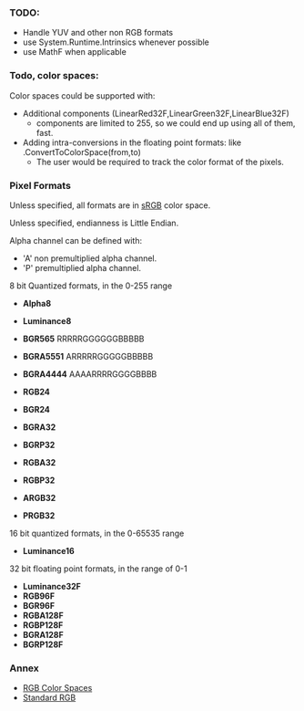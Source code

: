 ﻿

### TODO:
- Handle YUV and other non RGB formats
- use System.Runtime.Intrinsics whenever possible  
- use MathF when applicable

### Todo, color spaces:

Color spaces could be supported with:
- Additional components (LinearRed32F,LinearGreen32F,LinearBlue32F)
  - components are limited to 255, so we could end up using all of them, fast.
- Adding intra-conversions in the floating point formats: like .ConvertToColorSpace(from,to)
  - The user would be required to track the color format of the pixels.


### Pixel Formats

Unless specified, all formats are in [sRGB](https://en.wikipedia.org/wiki/SRGB) color space.

Unless specified, endianness is Little Endian.

Alpha channel can be defined with:
- 'A' non premultiplied alpha channel.
- 'P' premultiplied alpha channel.

8 bit Quantized formats, in the 0-255 range

- **Alpha8** 
- **Luminance8**

- **BGR565** RRRRRGGGGGGBBBBB  
- **BGRA5551** ARRRRRGGGGGBBBBB
- **BGRA4444** AAAARRRRGGGGBBBB
- **RGB24**
- **BGR24**
- **BGRA32**
- **BGRP32**
- **RGBA32**
- **RGBP32**
- **ARGB32**
- **PRGB32**

16 bit quantized formats, in the 0-65535 range

- **Luminance16**

32 bit floating point formats, in the range of 0-1

- **Luminance32F**
- **RGB96F**
- **BGR96F**
- **RGBA128F**
- **RGBP128F**
- **BGRA128F**
- **BGRP128F**

### Annex

- [RGB Color Spaces](https://en.wikipedia.org/wiki/RGB_color_spaces)
- [Standard RGB](https://en.wikipedia.org/wiki/SRGB)
